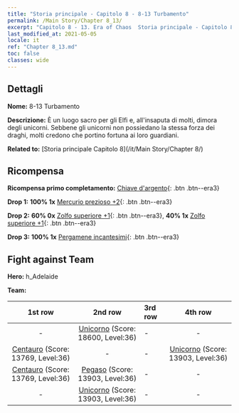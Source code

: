 ```yaml
---
title: "Storia principale - Capitolo 8 - 8-13 Turbamento"
permalink: /Main Story/Chapter 8_13/
excerpt: "Capitolo 8 - 13. Era of Chaos  Storia principale - Capitolo 8_13. 8-13 Turbamento"
last_modified_at: 2021-05-05
locale: it
ref: "Chapter 8_13.md"
toc: false
classes: wide
---
```


## Dettagli

 **Nome:** 8-13 Turbamento

 **Descrizione:** È un luogo sacro per gli Elfi e, all'insaputa di molti, dimora degli unicorni. Sebbene gli unicorni non possiedano la stessa forza dei draghi, molti credono che portino fortuna ai loro guardiani.

 **Related to:** [Storia principale Capitolo 8](/it/Main Story/Chapter 8/)

## Ricompensa

 **Ricompensa primo completamento:** [Chiave d'argento](/ItemsIT/con_693/){: .btn .btn--era3}

 **Drop 1:** **100% 1x** [Mercurio prezioso +2](/ItemsIT/mat_28/){: .btn .btn--era3}

 **Drop 2:** **60% 0x** [Zolfo superiore +1](/ItemsIT/mat_22/){: .btn .btn--era3}, **40% 1x** [Zolfo superiore +1](/ItemsIT/mat_22/){: .btn .btn--era3}

 **Drop 3:** **100% 1x** [Pergamene incantesimi](/ItemsIT/con_694/){: .btn .btn--era3}


## Fight against Team
 **Hero:** h_Adelaide

 **Team:**


  | 1st row | 2nd row | 3rd row | 4th row |
  |:----:|:----:|:----|:----:|
  | - | [Unicorno](/it/units/Unicorn/) (Score: 18600, Level:36)  | - | - |
  | [Centauro](/it/units/Centaur/) (Score: 13769, Level:36)  | - | - | [Unicorno](/it/units/Unicorn/) (Score: 13903, Level:36)  |
  | [Centauro](/it/units/Centaur/) (Score: 13769, Level:36)  | [Pegaso](/it/units/Pegasus/) (Score: 13903, Level:36)  | - | - |
  | - | [Unicorno](/it/units/Unicorn/) (Score: 13903, Level:36)  | - | - |


